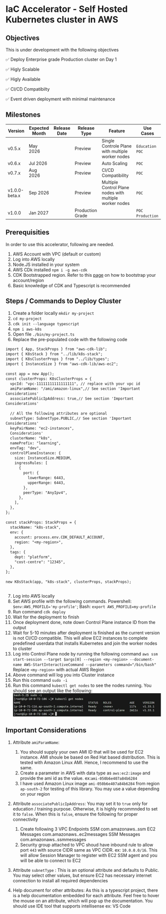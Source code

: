 # IaC Accelerator - Self Hosted Kubernetes cluster in AWS

## Objectives

This is under development with the following objectives

✅ Deploy Enterprise grade Production cluster on Day 1

✅ Higly Scalable

✅ Higly Available

✅ CI/CD Compatibilty

✅ Event driven deployment with minimal maintenance

## Milestones

| Version       | Expected Month | Release Date | Release Type     | Feature                                                 | Use Cases          |
| ------------- | -------------- | ------------ | ---------------- | ------------------------------------------------------- | ------------------ |
| v0.5.x        | May 2026       |              | Preview          | Single Controle Plane with multiple worker nodes        | `Education` `POC`  |
| v0.6.x        | Jul 2026       |              | Preview          | Auto Scaling                                            | `POC`              |
| v0.7.x        | Aug 2026       |              | Preview          | CI/CD Compatibility                                     | `POC`              |
| v1.0.0-beta.x | Sep 2026       |              | Preview          | Multiple Control Plane nodes with multiple worker nodes | `POC`              |
| v1.0.0        | Jan 2027       |              | Production Grade |                                                         | `POC` `Production` |

## Prerequisities

In order to use this accelerator, following are needed.

1. AWS Account with VPC (default or custom)
2. Log into AWS locally
3. Node.JS installed in your system
4. AWS CDk installed `npm i -g aws-cdk`
5. CDK Bootstrapped region. Refer to this [page](https://docs.aws.amazon.com/cdk/v2/guide/bootstrapping.html) on how to bootstrap your account/region
6. Basic knowledge of CDK and Typescript is recommended

## Steps / Commands to Deploy Cluster

1. Create a folder locally `mkdir my-project`
2. `cd my-project`
3. `cdk init --language typescript`
4. `npm i aws-k8s`
5. Open file `./bin/my-project.ts`
6. Replace the pre-populated code with the following code

```
import { App, StackProps } from "aws-cdk-lib";
import { K8sStack } from "../lib/k8s-stack";
import { K8sClusterProps } from "../lib/types";
import { InstanceSize } from "aws-cdk-lib/aws-ec2";

const app = new App();
const clusterProps: K8sClusterProps = {
  vpcId: "vpc-11111111111111111", // replace with your vpc id
  amiParamName: "/ami/amazon-linux",// See section 'Important Considerations'
  associatePublicIpAddress: true,// See section 'Important Considerations'

  // All the following attributes are optional
  subnetType: SubnetType.PUBLIC,// See section 'Important Considerations'
  keyPairName: "ec2-instances",
  Considerations'
  clusterName: "k8s",
  namePrefix: "learning",
  envTag: "dev",
  controlPlaneInstance: {
    size: InstanceSize.MEDIUM,
    ingressRules: [
      {
        port: {
          lowerRange: 6443,
          upperRange: 6443,
        },
        peerType: "AnyIpv4",
      },
    ],
  },
};

const stackProps: StackProps = {
  stackName: "k8s-stack",
  env: {
    account: process.env.CDK_DEFAULT_ACCOUNT,
    region: "<my-region>",
  },
  tags: {
    dept: "platform",
    "cost-centre": "12345",
  },
};

new K8sStack(app, "k8s-stack", clusterProps, stackProps);


```

7. Log into AWS locally
8. Set AWS profile with the following commands. Powershell: `$env:AWS_PROFILE='my-profile'`; Bash: `export AWS_PROFILE=my-profile`
9. Run command `cdk deploy`
10. Wait for the deployment to finish
11. Once deployment done, note down Control Plane instance ID from the output
12. Wait for 5-10 minutes after deployment is finished as the current version is not CI/CD compatible. This will allow EC2 instances to complete predefined userdata that installs Kubernetes and join the worker nodes to cluster
13. Log into Control Plane node by running the following command
    `aws ssm start-session --target $args[0] --region <my-region> --document-name AWS-StartInteractiveCommand --parameters command="/bin/bash"`
    Replace `<my-region>` with actual AWS Region
14. Above command will log you into Cluster instance
15. Run this command `sudo -i`
16. Run this command `kubectl get nodes` to see the nodes running. You should see an output like the following: ![Output Snapshot](./images/nodes_ready.jpg)

## Important Considerations

1. Attribute `amiParamName`:
   1. You should supply your own AMI ID that will be used for EC2 instance. AMI shoule be based on Red Hat based distribution. This is tested with Amazon Linux AMI. Hence, I recommend to use the same.
   2. Create a parameter in AWS with data type as `aws:ec2:image` and provide the ami id as the value. ex:`ami-050b6e407a84b6284`
   3. I have used Amazon Linux image `ami-050b6e407a84b6284` from region `ap-south-2` for testing of this library. You may use a value depending on your region
2. Attribute `associatePublicIpAddress`:
   You may set it to `true` only for education / training purpose. Otherwise, it is highly recommnded to set it to `false`. When this is `false`, ensure the following for proper connectivity

   1. Create following 3 VPC Endpoints
      SSM com.amazonaws.<region>.ssm
      EC2 Messages com.amazonaws.<region>.ec2messages
      SSM Messages com.amazonaws.<region>.ssmmessages
   2. Security group attached to VPC shoud have inbound rule to allow port `443` with source CIDR same as VPC CIDR. ex: `10.0.0.0/16`. This will allow Session Manager to register with EC2 SSM agent and you will be able to connect to EC2

3. Attribute `subnetType` :
   This is an optional attribute and defaults to Public. You may select other values, but ensure EC2 has necessary internet connection to install all required dependencies

4. Help document for other attributes: As this is a typescript project, there is a help documentation embedded for each attribute. Feel free to hover the mouse on an attribute, which will pop up the documentation. You should use IDE tool that supports intellisense ex: VS Code
